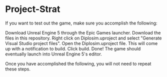 # Project-Strat
If you want to test out the game, make sure you accomplish the following:

Download Unreal Engine 5 through the Epic Games launcher.
Download the files in this repository.
Right click on Diplosim.uproject and select "Generate Visual Studio project files".
Open the Diplosim.uproject file. This will come up with a notification to build. Click build.
Done! The game should eventually launch into Unreal Engine 5's editor.

Once you have accomplished the following, you will not need to repeat these steps.